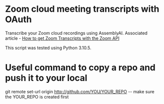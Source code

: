 # Zoom cloud meeting transcripts with OAuth

Transcribe your Zoom cloud recordings using AssemblyAI. Associated article - [How to get Zoom Transcripts with the Zoom API](https://www.assemblyai.com/blog/zoom-transcription-zoom-api/)

This script was tested using Python 3.10.5.

# Useful command to copy a repo and push it to your local 
git remote set-url origin http://github.com/YOU/YOUR_REPO  -- make sure the YOUR_REPO is created first
